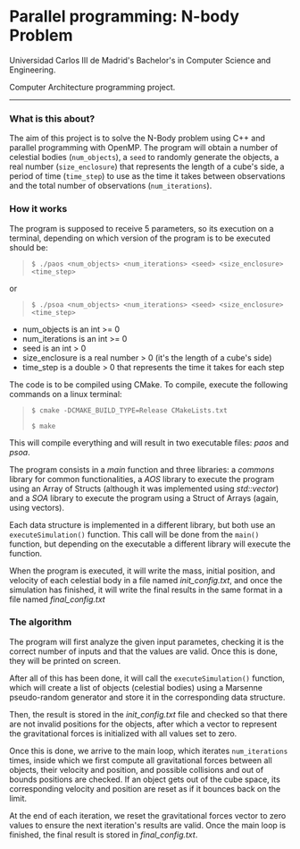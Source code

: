 # Parallel programming: N-body Problem
Universidad Carlos III de Madrid's Bachelor's in Computer Science and Engineering. 

Computer Architecture programming project.

***

### What is this about?
The aim of this project is to solve the N-Body problem using C++ and parallel programming with OpenMP.
The program will obtain a number of celestial bodies (`num_objects`), a `seed` to randomly generate
the objects, a real number (`size_enclosure`) that represents the length of a cube's side,
a period of time (`time_step`) to use as the time it takes between observations and
the total number of observations (`num_iterations`).

### How it works

The program is supposed to receive 5 parameters, so its execution on a terminal, depending on which version of the program is to be executed  should be:

> `$ ./paos <num_objects> <num_iterations> <seed> <size_enclosure> <time_step>`

or
> `$ ./psoa <num_objects> <num_iterations> <seed> <size_enclosure> <time_step>`


- num_objects is an int >= 0
- num_iterations is an int >= 0
- seed is an int > 0
- size_enclosure is a real number > 0 (it's the length of a cube's side)
- time_step is a double > 0 that represents the time it takes for each step

The code is to be compiled using CMake. To compile, execute the following commands on a linux terminal:
> `$ cmake -DCMAKE_BUILD_TYPE=Release CMakeLists.txt`
> 
> `$ make`

This will compile everything and will result in two executable files: _paos_ and _psoa_.

The program consists in a _main_ function and three libraries: a _commons_ library for common functionalities, 
a _AOS_ library to execute the program using an Array of Structs (although it was implemented using _std::vector_) and
a _SOA_ library to execute the program using a Struct of Arrays (again, using vectors).

Each data structure is implemented in a different library, but both use an `executeSimulation()` function.
This call will be done from the `main()` function, but depending on the executable a different library will execute the function.

When the program is executed, it will write the mass, initial position, and velocity of each celestial body in a file named _init_config.txt_,
and once the simulation has finished, it will write the final results in the same format in a file named _final_config.txt_ 

### The algorithm

The program will first analyze the given input parametes, checking it is the correct number of inputs
and that the values are valid.
Once this is done, they will be printed on screen.

After all of this has been done, it will call the `executeSimulation()` function,
which will create a list of objects (celestial bodies) using a Marsenne pseudo-random generator
and store it in the corresponding data structure.

Then, the result is stored in the _init_config.txt_ file and  checked so that there are not invalid positions for the objects,
after which a vector to represent the gravitational forces is initialized with all values set to zero.

Once this is done, we arrive to the main loop, which iterates `num_iterations` times, 
inside which we first compute all gravitational forces between all objects, their velocity and position, 
and possible collisions and out of bounds positions are checked.
If an object gets out of the cube space, its corresponding velocity and position 
are reset as if it bounces back on the limit.

At the end of each iteration, we reset the gravitational forces vector to zero values 
to ensure the next iteration's results are valid.
Once the main loop is finished, the final result is stored in _final_config.txt_.
























